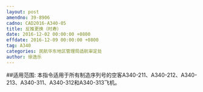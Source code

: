 ```yaml
---
layout: post
amendno: 39-8906
cadno: CAD2016-A340-05
title: 反推更换（时寿）
date: 2016-12-02 00:00:00 +0800
effdate: 2016-12-09 00:00:00 +0800
tag: A340
categories: 民航华东地区管理局适航审定处
author: 徐逸乐
---
```


##适用范围:
本指令适用于所有制造序列号的空客A340-211、A340-212、A340-213、A340-311、A340-312和A340-313飞机。

